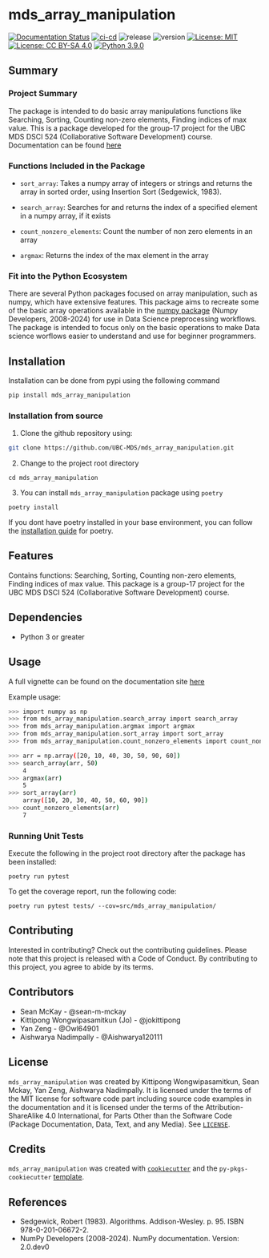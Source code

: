 # mds_array_manipulation

[![Documentation Status](https://readthedocs.org/projects/mds-array-manipulation/badge/?version=latest)](https://mds-array-manipulation.readthedocs.io/en/latest/?badge=latest) [![ci-cd](https://github.com/UBC-MDS/mds_array_manipulation/actions/workflows/ci-cd.yml/badge.svg)](https://github.com/UBC-MDS/mds_array_manipulation/actions/workflows/ci-cd.yml) ![release](https://img.shields.io/github/release-date/UBC-MDS/mds_array_manipulation) ![version](https://img.shields.io/github/v/release/UBC-MDS/mds_array_manipulation) [![License: MIT](https://img.shields.io/badge/License-MIT-yellow.svg)](https://opensource.org/licenses/MIT) [![License: CC BY-SA 4.0](https://img.shields.io/badge/License-CC_BY--SA_4.0-lightgrey.svg)](https://creativecommons.org/licenses/by-sa/4.0/) [![Python 3.9.0](https://img.shields.io/badge/python-3.9.0-blue.svg)](https://www.python.org/downloads/release/python-390/)


## Summary

### Project Summary

The package is intended to do basic array manipulations functions like Searching, Sorting, Counting non-zero elements, Finding indices of max value. 
This is a package developed for the group-17 project for the UBC MDS DSCI 524 (Collaborative Software Development) course. Documentation can be found [here](https://mds-array-manipulation.readthedocs.io/en/latest/?badge=latest)

### Functions Included in the Package

- `sort_array`: Takes a numpy array of integers or strings and returns the array in sorted order, using Insertion Sort (Sedgewick, 1983).

- `search_array`: Searches for and returns the index of a specified element in a numpy array, if it exists

- `count_nonzero_elements`: Count the number of non zero elements in an array

- `argmax`: Returns the index of the max element in the array

### Fit into the Python Ecosystem

There are several Python packages focused on array manipulation, such as numpy, which have extensive features. This package aims to recreate some of the basic array operations available in the [numpy package](https://numpy.org/devdocs/index.html#numpy-documentation) (Numpy Developers, 2008-2024) for use in Data Science preprocessing workflows. The package is intended to focus only on the basic operations to make Data science worflows easier to understand and use for beginner programmers.
  
## Installation

Installation can be done from pypi using the following command

```bash
pip install mds_array_manipulation
```

### Installation from source

1. Clone the github repository using:
```bash
git clone https://github.com/UBC-MDS/mds_array_manipulation.git
```

2. Change to the project root directory
```
cd mds_array_manipulation
```

3. You can install `mds_array_manipulation` package using `poetry`
```
poetry install
```
If you dont have poetry installed in your base environment, you can follow the [installation guide](https://python-poetry.org/docs/#installation) for poetry.


## Features

Contains functions: Searching, Sorting, Counting non-zero elements, Finding indices of max value. This package is a group-17 project for the UBC MDS DSCI 524 (Collaborative Software Development) course.

## Dependencies

- Python 3 or greater

## Usage

A full vignette can be found on the documentation site [here](https://mds-array-manipulation.readthedocs.io/en/latest/example.html)

Example usage:
```bash
>>> import numpy as np
>>> from mds_array_manipulation.search_array import search_array
>>> from mds_array_manipulation.argmax import argmax
>>> from mds_array_manipulation.sort_array import sort_array
>>> from mds_array_manipulation.count_nonzero_elements import count_nonzero_elements

>>> arr = np.array([20, 10, 40, 30, 50, 90, 60])
>>> search_array(arr, 50)
    4
>>> argmax(arr)
    5
>>> sort_array(arr)
    array([10, 20, 30, 40, 50, 60, 90])
>>> count_nonzero_elements(arr)
    7
```

### Running Unit Tests

Execute the following in the project root directory after the package has been installed:

```
poetry run pytest
```

To get the coverage report, run the following code:

```
poetry run pytest tests/ --cov=src/mds_array_manipulation/
```

## Contributing

Interested in contributing? Check out the contributing guidelines. Please note that this project is released with a Code of Conduct. By contributing to this project, you agree to abide by its terms.

## Contributors

* Sean McKay - @sean-m-mckay
* Kittipong Wongwipasamitkun (Jo) - @jokittipong
* Yan Zeng - @Owl64901
* Aishwarya Nadimpally - @Aishwarya120111

## License

`mds_array_manipulation` was created by Kittipong Wongwipasamitkun, Sean Mckay, Yan Zeng, Aishwarya Nadimpally. It is licensed under the terms of the MIT license for software code part including source code examples in the documentation and it is licensed under the terms of the Attribution-ShareAlike 4.0 International, for Parts Other than the Software Code (Package Documentation, Data, Text, and any Media). See [`LICENSE`](https://github.com/UBC-MDS/mds_array_manipulation?tab=License-1-ov-file).

## Credits

`mds_array_manipulation` was created with [`cookiecutter`](https://cookiecutter.readthedocs.io/en/latest/) and the `py-pkgs-cookiecutter` [template](https://github.com/py-pkgs/py-pkgs-cookiecutter).

## References

- Sedgewick, Robert (1983). Algorithms. Addison-Wesley. p. 95. ISBN 978-0-201-06672-2.
- NumPy Developers (2008-2024). NumPy documentation. Version: 2.0.dev0 
